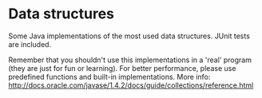 Data structures
===============
Some Java implementations of the most used data structures. JUnit tests are included.

Remember that you shouldn't use this implementations in a 'real' program (they are just for fun or learning). For better performance, please use predefined functions and built-in implementations. More info: http://docs.oracle.com/javase/1.4.2/docs/guide/collections/reference.html